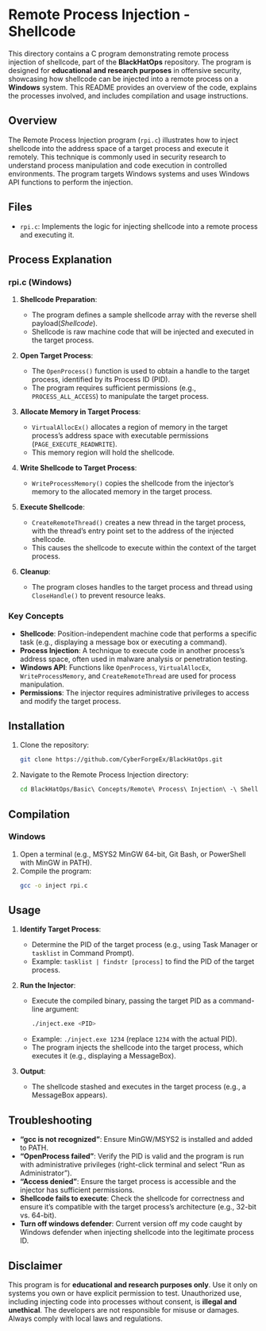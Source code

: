 # Remote Process Injection - Shellcode

This directory contains a C program demonstrating remote process injection of shellcode, part of the **BlackHatOps** repository. The program is designed for **educational and research purposes** in offensive security, showcasing how shellcode can be injected into a remote process on a **Windows** system. This README provides an overview of the code, explains the processes involved, and includes compilation and usage instructions.

## Overview

The Remote Process Injection program (`rpi.c`) illustrates how to inject shellcode into the address space of a target process and execute it remotely. This technique is commonly used in security research to understand process manipulation and code execution in controlled environments. The program targets Windows systems and uses Windows API functions to perform the injection.

## Files

- `rpi.c`: Implements the logic for injecting shellcode into a remote process and executing it.

## Process Explanation

### rpi.c (Windows)

1. **Shellcode Preparation**:
   - The program defines a sample shellcode array with the reverse shell payload(_Shellcode_).
   - Shellcode is raw machine code that will be injected and executed in the target process.

2. **Open Target Process**:
   - The `OpenProcess()` function is used to obtain a handle to the target process, identified by its Process ID (PID).
   - The program requires sufficient permissions (e.g., `PROCESS_ALL_ACCESS`) to manipulate the target process.

3. **Allocate Memory in Target Process**:
   - `VirtualAllocEx()` allocates a region of memory in the target process’s address space with executable permissions (`PAGE_EXECUTE_READWRITE`).
   - This memory region will hold the shellcode.

4. **Write Shellcode to Target Process**:
   - `WriteProcessMemory()` copies the shellcode from the injector’s memory to the allocated memory in the target process.

5. **Execute Shellcode**:
   - `CreateRemoteThread()` creates a new thread in the target process, with the thread’s entry point set to the address of the injected shellcode.
   - This causes the shellcode to execute within the context of the target process.

6. **Cleanup**:
   - The program closes handles to the target process and thread using `CloseHandle()` to prevent resource leaks.

### Key Concepts

- **Shellcode**: Position-independent machine code that performs a specific task (e.g., displaying a message box or executing a command).
- **Process Injection**: A technique to execute code in another process’s address space, often used in malware analysis or penetration testing.
- **Windows API**: Functions like `OpenProcess`, `VirtualAllocEx`, `WriteProcessMemory`, and `CreateRemoteThread` are used for process manipulation.
- **Permissions**: The injector requires administrative privileges to access and modify the target process.

## Installation

1. Clone the repository:
   ```bash
   git clone https://github.com/CyberForgeEx/BlackHatOps.git
   ```
2. Navigate to the Remote Process Injection directory:
   ```bash
   cd BlackHatOps/Basic\ Concepts/Remote\ Process\ Injection\ -\ Shellcode
   ```

## Compilation

### Windows
1. Open a terminal (e.g., MSYS2 MinGW 64-bit, Git Bash, or PowerShell with MinGW in PATH).
2. Compile the program:
   ```bash
   gcc -o inject rpi.c
   ```

## Usage

1. **Identify Target Process**:
   - Determine the PID of the target process (e.g., using Task Manager or `tasklist` in Command Prompt).
   - Example: `tasklist | findstr [process]` to find the PID of the target process.

2. **Run the Injector**:
   - Execute the compiled binary, passing the target PID as a command-line argument:
     ```bash
     ./inject.exe <PID>
     ```
   - Example: `./inject.exe 1234` (replace `1234` with the actual PID).
   - The program injects the shellcode into the target process, which executes it (e.g., displaying a MessageBox).

3. **Output**:
   - The shellcode stashed and executes in the target process (e.g., a MessageBox appears).

## Troubleshooting

- **“gcc is not recognized”**: Ensure MinGW/MSYS2 is installed and added to PATH.
- **“OpenProcess failed”**: Verify the PID is valid and the program is run with administrative privileges (right-click terminal and select “Run as Administrator”).
- **“Access denied”**: Ensure the target process is accessible and the injector has sufficient permissions.
- **Shellcode fails to execute**: Check the shellcode for correctness and ensure it’s compatible with the target process’s architecture (e.g., 32-bit vs. 64-bit).
- **Turn off windows defender**: Current version off my code caught by Windows defender when injecting shellcode into the legitimate process ID.

## Disclaimer

This program is for **educational and research purposes only**. Use it only on systems you own or have explicit permission to test. Unauthorized use, including injecting code into processes without consent, is **illegal and unethical**. The developers are not responsible for misuse or damages. Always comply with local laws and regulations.
